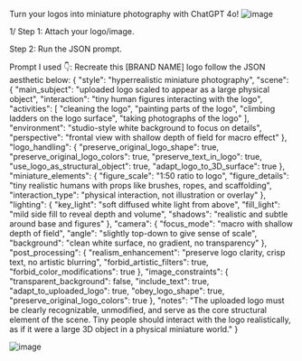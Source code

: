 Turn your logos into miniature photography with ChatGPT 4o!
![image](https://github.com/user-attachments/assets/eb1771cc-7a35-456b-9dbd-802bb154a984)

1/ Step 1: Attach your logo/image.

Step 2: Run the JSON prompt.

Prompt I used 👇:
Recreate this [BRAND NAME] logo follow the JSON aesthetic below: 
{
"style": "hyperrealistic miniature photography",
"scene": {
"main_subject": "uploaded logo scaled to appear as a large physical object",
"interaction": "tiny human figures interacting with the logo",
"activities": [
"cleaning the logo",
"painting parts of the logo",
"climbing ladders on the logo surface",
"taking photographs of the logo"
],
"environment": "studio-style white background to focus on details",
"perspective": "frontal view with shallow depth of field for macro effect"
},
"logo_handling": {
"preserve_original_logo_shape": true,
"preserve_original_logo_colors": true,
"preserve_text_in_logo": true,
"use_logo_as_structural_object": true,
"adapt_logo_to_3D_surface": true
},
"miniature_elements": {
"figure_scale": "1:50 ratio to logo",
"figure_details": "tiny realistic humans with props like brushes, ropes, and scaffolding",
"interaction_type": "physical interaction, not illustration or overlay"
},
"lighting": {
"key_light": "soft diffused white light from above",
"fill_light": "mild side fill to reveal depth and volume",
"shadows": "realistic and subtle around base and figures"
},
"camera": {
"focus_mode": "macro with shallow depth of field",
"angle": "slightly top-down to give sense of scale",
"background": "clean white surface, no gradient, no transparency"
},
"post_processing": {
"realism_enhancement": "preserve logo clarity, crisp text, no artistic blurring",
"forbid_artistic_filters": true,
"forbid_color_modifications": true
},
"image_constraints": {
"transparent_background": false,
"include_text": true,
"adapt_to_uploaded_logo": true,
"obey_logo_shape": true,
"preserve_original_logo_colors": true
},
"notes": "The uploaded logo must be clearly recognizable, unmodified, and serve as the core structural element of the scene. Tiny people should interact with the logo realistically, as if it were a large 3D object in a physical miniature world."
}

![image](https://github.com/user-attachments/assets/793b1829-615e-4678-8a57-db8587f7bad9)
